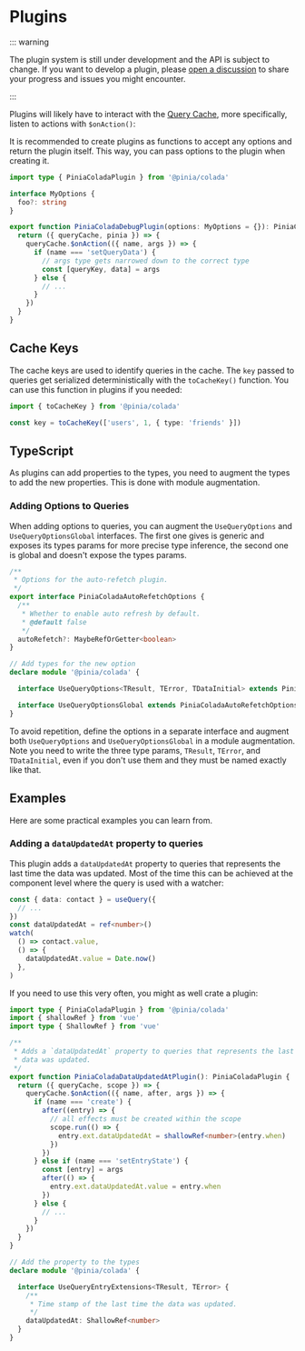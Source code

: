 # Plugins

::: warning

The plugin system is still under development and the API is subject to change. If you want to develop a plugin, please [open a discussion](https://github.com/posva/pinia/discussions) to share your progress and issues you might encounter.

:::

Plugins will likely have to interact with the [Query Cache](query-cache.md), more specifically, listen to actions with `$onAction()`:

It is recommended to create plugins as functions to accept any options and return the plugin itself. This way, you can pass options to the plugin when creating it.

```ts twoslash
import type { PiniaColadaPlugin } from '@pinia/colada'

interface MyOptions {
  foo?: string
}

export function PiniaColadaDebugPlugin(options: MyOptions = {}): PiniaColadaPlugin {
  return ({ queryCache, pinia }) => {
    queryCache.$onAction(({ name, args }) => {
      if (name === 'setQueryData') {
        // args type gets narrowed down to the correct type
        const [queryKey, data] = args
      } else {
        // ...
      }
    })
  }
}
```

## Cache Keys

The cache keys are used to identify queries in the cache. The `key` passed to queries get serialized deterministically with the `toCacheKey()` function. You can use this function in plugins if you needed:

```ts twoslash
import { toCacheKey } from '@pinia/colada'

const key = toCacheKey(['users', 1, { type: 'friends' }])
```

## TypeScript

As plugins can add properties to the types, you need to augment the types to add the new properties. This is done with module augmentation.

### Adding Options to Queries

When adding options to queries, you can augment the `UseQueryOptions` and `UseQueryOptionsGlobal` interfaces. The first one gives is generic and exposes its types params for more precise type inference, the second one is global and doesn't expose the types params.

```ts
/**
 * Options for the auto-refetch plugin.
 */
export interface PiniaColadaAutoRefetchOptions {
  /**
   * Whether to enable auto refresh by default.
   * @default false
   */
  autoRefetch?: MaybeRefOrGetter<boolean>
}

// Add types for the new option
declare module '@pinia/colada' {

  interface UseQueryOptions<TResult, TError, TDataInitial> extends PiniaColadaAutoRefetchOptions {}

  interface UseQueryOptionsGlobal extends PiniaColadaAutoRefetchOptions {}
}
```

To avoid repetition, define the options in a separate interface and augment both `UseQueryOptions` and `UseQueryOptionsGlobal` in a module augmentation. Note you need to write the three type params, `TResult`, `TError`, and `TDataInitial`, even if you don't use them and they must be named exactly like that.

## Examples

Here are some practical examples you can learn from.

### Adding a `dataUpdatedAt` property to queries

This plugin adds a `dataUpdatedAt` property to queries that represents the last time the data was updated. Most of the time this can be achieved at the component level where the query is used with a watcher:

```ts
const { data: contact } = useQuery({
  // ...
})
const dataUpdatedAt = ref<number>()
watch(
  () => contact.value,
  () => {
    dataUpdatedAt.value = Date.now()
  },
)
```

If you need to use this very often, you might as well crate a plugin:

```ts twoslash
import type { PiniaColadaPlugin } from '@pinia/colada'
import { shallowRef } from 'vue'
import type { ShallowRef } from 'vue'

/**
 * Adds a `dataUpdatedAt` property to queries that represents the last time the
 * data was updated.
 */
export function PiniaColadaDataUpdatedAtPlugin(): PiniaColadaPlugin {
  return ({ queryCache, scope }) => {
    queryCache.$onAction(({ name, after, args }) => {
      if (name === 'create') {
        after((entry) => {
          // all effects must be created within the scope
          scope.run(() => {
            entry.ext.dataUpdatedAt = shallowRef<number>(entry.when)
          })
        })
      } else if (name === 'setEntryState') {
        const [entry] = args
        after(() => {
          entry.ext.dataUpdatedAt.value = entry.when
        })
      } else {
        // ...
      }
    })
  }
}

// Add the property to the types
declare module '@pinia/colada' {

  interface UseQueryEntryExtensions<TResult, TError> {
    /**
     * Time stamp of the last time the data was updated.
     */
    dataUpdatedAt: ShallowRef<number>
  }
}
```
